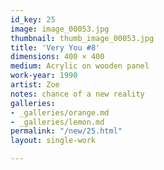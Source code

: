 ```yaml
---
id_key: 25
image: image_00053.jpg
thumbnail: thumb_image_00053.jpg
title: 'Very You #8'
dimensions: 400 × 400
medium: Acrylic on wooden panel
work-year: 1990
artist: Zoe
notes: chance of a new reality
galleries:
- _galleries/orange.md
- _galleries/lemon.md
permalink: "/new/25.html"
layout: single-work

---
```

